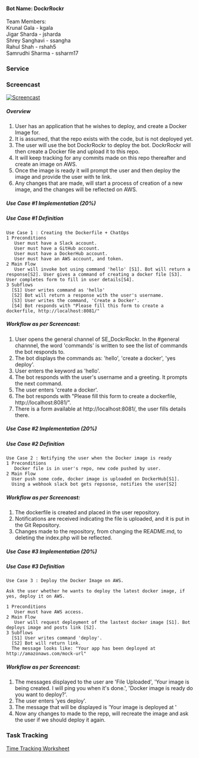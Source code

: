 #### Bot Name: DockrRockr

Team Members: <br/>
Krunal Gala - kgala <br/>
Jigar Sharda - jsharda<br/>
Shrey Sanghavi - ssangha<br/>
Rahul Shah - rshah5<br/>
Samrudhi Sharma - ssharm17<br/>

### Service 

### Screencast

[![Screencast](https://i1.ytimg.com/vi/5PQthJ2bWsg/default.jpg)](https://youtu.be/5PQthJ2bWsg)

##### Overview 
1. User has an application that he wishes to deploy, and create a Docker Image for.<br/>
2. It is assumed, that the repo exists with the code, but is not deployed yet.<br/>
3. The user will use the bot DockrRockr to deploy the bot. DockrRockr will then create a Docker file and upload it to this repo.<br/>
4. It will keep tracking for any commits made on this repo thereafter and create an image on AWS.<br/>
5. Once the image is ready it will prompt the user and then deploy the image and provide the user with te link.<br/>
6. Any changes that are made, will start a process of creation of a new image, and the changes will be reflected on AWS.<br/>

##### Use Case #1 Implementation (20%)

##### Use Case #1 Definition
```
Use Case 1 : Creating the Dockerfile + ChatOps
1 Preconditions
   User must have a Slack account.
   User must have a GitHub account.
   User must have a DockerHub account.
   User must have an AWS account, and token.
2 Main Flow
   User will invoke bot using command 'hello' [S1]. Bot will return a response[S2]. User gives a command of creating a docker file [S3]. User completes form to fill in user details[S4].
3 Subflows
  [S1] User writes command as 'hello'
  [S2] Bot will return a response with the user's username. 
  [S3] User writes the command, 'Create a Docker'.
  [S4] Bot responds with "Please fill this form to create a dockerfile, http://localhost:8081/"
```
##### Workflow as per Screencast: <br/> 
1. User opens the general channel of SE_DockrRockr. In the #general channnel, the word 'commands' is written to see the list of commands the bot responds to. <br/>
2. The bot displays the commands as: 'hello', 'create a docker', 'yes deploy'. <br/>
3. User enters the keyword as 'hello'. <br/>
4. The bot responds with the user's username and a greeting. It prompts the next command. <br/>
5. The user enters 'create a docker'. <br/>
6. The bot responds with "Please fill this form to create a dockerfile, http://localhost:8081/".
7. There is a form available at http://localhost:8081/, the user fills details there. <br/>

##### Use Case #2 Implementation (20%)

##### Use Case #2 Definition
```
Use Case 2 : Notifying the user when the Docker image is ready
1 Preconditions
   Docker file is in user's repo, new code pushed by user.
2 Main Flow
  User push some code, docker image is uploaded on DockerHub[S1].
  Using a webhook slack bot gets repsonse, notifies the user[S2]
```

##### Workflow as per Screencast:<br/>
1. The dockerfile is created and placed in the user repository. <br/>
2. Notifications are received indicating the file is uploaded, and it is put in the Git Repository. <br/>
3. Changes made to the repository, from changing the README.md, to deleting the index.php will be reflected. <br/>

##### Use Case #3 Implementation (20%)

##### Use Case #3 Definition
```
Use Case 3 : Deploy the Docker Image on AWS.

Ask the user whether he wants to deploy the latest docker image, if yes, deploy it on AWS.

1 Preconditions
   User must have AWS access.
2 Main Flow
   User will request deployment of the lastest docker image [S1]. Bot deploys image and posts link [S2].
3 Subflows
  [S1] User writes command 'deploy'.
  [S2] Bot will return link. 
  The message looks like: "Your app has been deployed at http://amazonaws.com/mock-url"
```

##### Workflow as per Screencast:<br/>
1. The messages displayed to the user are 'File Uploaded', 'Your image is being created. I will ping you when it's done.', 'Docker image is ready do you want to deploy?'.<br/>
2. The user enters 'yes deploy'.<br/>
3. The message that will be displayed is 'Your image is deployed at <mock-url>'<br/>
4. Now any changes to made to the repp, will recreate the image and ask the user if we should deploy it again.<br/>

### Task Tracking

[Time Tracking Worksheet](WORKSHEET.md)
